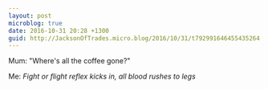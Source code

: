 ```yaml
---
layout: post
microblog: true
date: 2016-10-31 20:28 +1300
guid: http://JacksonOfTrades.micro.blog/2016/10/31/t792991646455435264.html
---
```

Mum: "Where's all the coffee gone?"

Me: *Fight or flight reflex kicks in, all blood rushes to legs*
